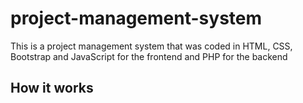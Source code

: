 # project-management-system
This is a project management system that was coded in HTML, CSS, Bootstrap and JavaScript for the frontend and PHP for the backend 

## How it works
